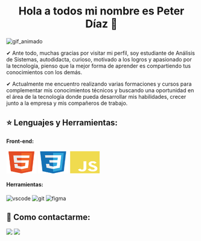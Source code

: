 

<h1 align="center">
Hola a todos mi nombre es Peter Díaz 👋
</h1>

<img align="center" title="gif_animado" alt="gif_animado" src="https://github.com/github-peter-diaz/github-peter-diaz/blob/main/imagenes/Gif-Peter.gif">

✔ Ante todo, muchas gracias por visitar mi perfil, soy estudiante de Análisis de Sistemas, autodidacta, curioso, motivado a los logros y apasionado por la tecnología, pienso que la mejor forma de aprender es compartiendo tus conocimientos con los demás. 
 
✔ Actualmente me encuentro realizando varias formaciones y cursos para complementar mis conocimientos técnicos y buscando una oportunidad en el área de la tecnología donde pueda desarrollar mis habilidades, crecer junto a la empresa y mis compañeros de trabajo.

## :star: Lenguajes y Herramientas:

#### Front-end:
<div>
  <img align="center" title="HTML5" alt="HTML" height="60" width="80" src="https://raw.githubusercontent.com/devicons/devicon/master/icons/html5/html5-original.svg">
  <img align="center" title="CSS" alt="CSS" height="60" width="80" src="https://raw.githubusercontent.com/devicons/devicon/master/icons/css3/css3-original.svg">
  <img align="center" title="JavaScript" alt="Js" height="60" width="80" src="https://raw.githubusercontent.com/devicons/devicon/master/icons/javascript/javascript-plain.svg">
 </div> 
 
#### Herramientas:
<div>
  <img align="center" alt="vscode" height="60" width="80" src="https://cdn.jsdelivr.net/gh/devicons/devicon/icons/vscode/vscode-original.svg" />
  <img align="center" alt="git" height="60" width="80" src="https://cdn.jsdelivr.net/gh/devicons/devicon/icons/git/git-original.svg" />
  <img align="center" alt="figma" height="60" width="80" src="https://cdn.jsdelivr.net/gh/devicons/devicon/icons/figma/figma-original.svg" />
  </div>

## :paperclip: Como contactarme:

 <a href="https://www.linkedin.com/in/peter-díaz/"><img src="https://www.vectorlogo.zone/logos/linkedin/linkedin-icon.svg" ></a> 
 <a href = "mailto:dpeter999@gmail.com"><img src="https://www.vectorlogo.zone/logos/gmail/gmail-icon.svg" ></a>
